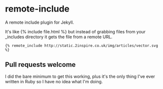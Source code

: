remote-include
==============

A remote include plugin for Jekyll.

It's like {% include file.html %} but instead of grabbing files from your _includes directory it gets the file from a remote URL.

```
{% remote_include http://static.2inspire.co.uk/img/articles/vector.svg %}
```

## Pull requests welcome

I did the bare minimum to get this working, plus it's the only thing I've ever written in Ruby so I have no idea what I'm doing.

